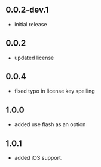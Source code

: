 ## 0.0.2-dev.1

* initial release

## 0.0.2

* updated license

## 0.0.4

* fixed typo in license key spelling

## 1.0.0

* added use flash as an option

## 1.0.1

* added iOS support.
